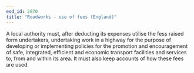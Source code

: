 ```yaml
---
esd_id: 2870
title: "Roadworks - use of fees (England)"
---
```


A local authority must, after deducting its expenses utilise the fess raised form undertakers, undertaking work in a highway for the purpose of developing or implementing policies for the promotion and encouragement of safe, integrated, efficient and economic transport facilities and services to, from and within its area. It must also keep accounts of how these fees are used.

